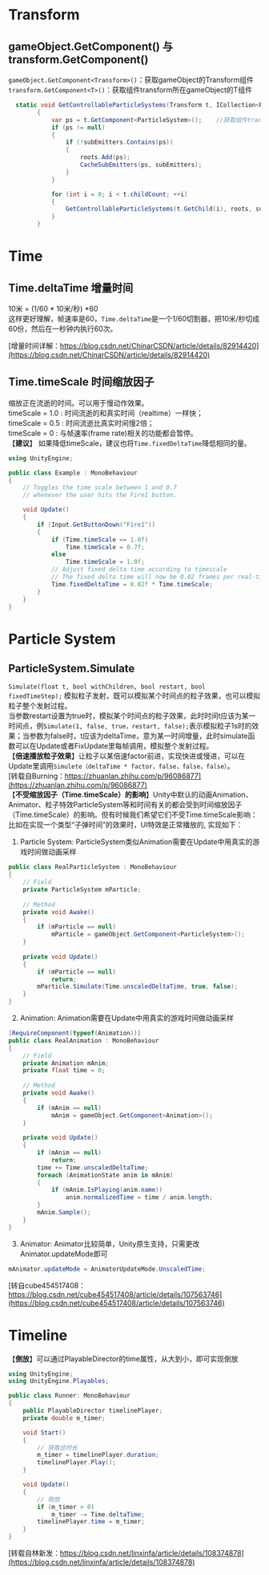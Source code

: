 # Transform
## gameObject.GetComponent<Transform>() 与 transform.GetComponent<T>()  
```gameObject.GetComponent<Transform>()```：获取gameObject的Transform组件  
```transform.GetComponent<T>()```：获取组件transform所在gameObject的T组件  
```c#
  static void GetControllableParticleSystems(Transform t, ICollection<ParticleSystem> roots, HashSet<ParticleSystem> subEmitters)
        {
            var ps = t.GetComponent<ParticleSystem>();    //获取组件transform所在gameObject的ParticleSystem组件
            if (ps != null)
            {
                if (!subEmitters.Contains(ps))
                {
                    roots.Add(ps);
                    CacheSubEmitters(ps, subEmitters);
                }
            }

            for (int i = 0; i < t.childCount; ++i)
            {
                GetControllableParticleSystems(t.GetChild(i), roots, subEmitters);
            }
        }
```  

# Time  
## Time.deltaTime 增量时间  
10米 = (1/60 * 10米/秒) *60  
这样更好理解，帧速率是60，```Time.deltaTime```是一个1/60切割器，把10米/秒切成60份，然后在一秒钟内执行60次。

[增量时间详解：https://blog.csdn.net/ChinarCSDN/article/details/82914420](https://blog.csdn.net/ChinarCSDN/article/details/82914420)  
## Time.timeScale 时间缩放因子 
缩放正在流逝的时间。可以用于慢动作效果。  
timeScale = 1.0 : 时间流逝的和真实时间（realtime）一样快；  
timeScale = 0.5 : 时间流逝比真实时间慢2倍；  
timeScale = 0   : 与帧速率(frame rate)相关的功能都会暂停。  
【**建议**】 如果降低timeScale，建议也将```Time.fixedDeltaTime```降低相同的量。  
```c#
using UnityEngine;

public class Example : MonoBehaviour
{
    // Toggles the time scale between 1 and 0.7
    // whenever the user hits the Fire1 button.

    void Update()
    {
        if (Input.GetButtonDown("Fire1"))
        {
            if (Time.timeScale == 1.0f)
                Time.timeScale = 0.7f;
            else
                Time.timeScale = 1.0f;
            // Adjust fixed delta time according to timescale
            // The fixed delta time will now be 0.02 frames per real-time second
            Time.fixedDeltaTime = 0.02f * Time.timeScale;
        }
    }
}
```
# Particle System  
## ParticleSystem.Simulate  
```Simulate(float t, bool withChildren, bool restart, bool fixedTimeStep);``` 模拟粒子发射，既可以模拟某个时间点的粒子效果，也可以模拟粒子整个发射过程。  
当参数restart设置为true时，模拟某个时间点的粒子效果，此时时间t应该为某一时间点，例```Simulate(1, false, true，restart, false);```表示模拟粒子1s时的效果；当参数为false时，t应该为deltaTime，意为某一时间增量，此时simulate函数可以在Update或者FixUpdate里每帧调用，模拟整个发射过程。  
【**倍速播放粒子效果**】让粒子以某倍速factor前进，实现快进或慢进，可以在Update里调用```Simulete（deltaTime * factor，false，false，false）```。  
[转载自Burning：https://zhuanlan.zhihu.com/p/96086877](https://zhuanlan.zhihu.com/p/96086877)  
【**不受缩放因子（Time.timeScale）的影响**】Unity中默认的动画Animation、Animator、粒子特效ParticleSystem等和时间有关的都会受到时间缩放因子（Time.timeScale）的影响。但有时候我们希望它们不受Time.timeScale影响：比如在实现一个类型“子弹时间”的效果时，UI特效是正常播放的, 实现如下：  
1. Particle System: ParticleSystem类似Animation需要在Update中用真实的游戏时间做动画采样  
```c#
public class RealParticleSystem : MonoBehaviour
{
    // Field
    private ParticleSystem mParticle;
 
    // Method
    private void Awake()
    {
        if (mParticle == null)
            mParticle = gameObject.GetComponent<ParticleSystem>();
    }
 
    private void Update()
    {
        if (mParticle == null)
            return;
        mParticle.Simulate(Time.unscaledDeltaTime, true, false);
    }
}
```  
2. Animation: Animation需要在Update中用真实的游戏时间做动画采样  
```c#
[RequireComponent(typeof(Animation))]
public class RealAnimation : MonoBehaviour
{
    // Field
    private Animation mAnim;
    private float time = 0;
 
    // Method
    private void Awake()
    {
        if (mAnim == null)
            mAnim = gameObject.GetComponent<Animation>();
    }
 
    private void Update()
    {
        if (mAnim == null)
            return;
        time += Time.unscaledDeltaTime;
        foreach (AnimationState anim in mAnim)
        {
            if (mAnim.IsPlaying(anim.name))
                anim.normalizedTime = time / anim.length;
        }
        mAnim.Sample();
    }
}
```
3. Animator: Animator比较简单，Unity原生支持，只需更改Animator.updateMode即可  
```c#
mAnimator.updateMode = AnimatorUpdateMode.UnscaledTime;
```  
[转自cube454517408：https://blog.csdn.net/cube454517408/article/details/107563746](https://blog.csdn.net/cube454517408/article/details/107563746)

# Timeline 
【**倒放**】可以通过PlayableDirector的time属性，从大到小，即可实现倒放  
```c#
using UnityEngine;
using UnityEngine.Playables;

public class Runner: MonoBehaviour
{
    public PlayableDirector timelinePlayer;
    private double m_timer;

    void Start()
    {
    	// 获取总时长
        m_timer = timelinePlayer.duration;
        timelinePlayer.Play();
    }

    void Update()
    {
        // 倒放
        if (m_timer > 0)
            m_timer -= Time.deltaTime;
        timelinePlayer.time = m_timer;
    }
}
``` 
[转载自林新发：https://blog.csdn.net/linxinfa/article/details/108374878](https://blog.csdn.net/linxinfa/article/details/108374878)

